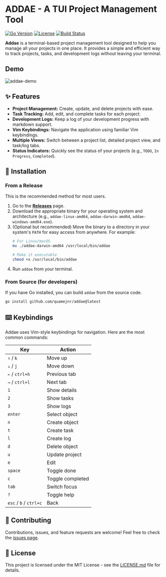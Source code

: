 # ADDAE - A TUI Project Management Tool

[![Go Version](https://img.shields.io/badge/Go-1.18+-blue.svg)](https://golang.org)
[![License](https://img.shields.io/badge/License-MIT-green.svg)](https://opensource.org/licenses/MIT)
[![Build Status](https://img.shields.io/github/actions/workflow/status/quamejnr/addae/go.yml?branch=main)](https://github.com/quamejnr/addae/actions)

**Addae** is a terminal-based project management tool designed to help you manage all your projects in one place. It provides a simple and efficient way to track projects, tasks, and development logs without leaving your terminal.


## Demo

![addae-demo](https://github.com/user-attachments/assets/b855a847-2369-490f-94ff-353c625488a5)

## ✨ Features

*   **Project Management:** Create, update, and delete projects with ease.
*   **Task Tracking:** Add, edit, and complete tasks for each project.
*   **Development Logs:** Keep a log of your development progress with markdown support.
*   **Vim Keybindings:** Navigate the application using familiar Vim keybindings.
*   **Multiple Views:** Switch between a project list, detailed project view, and task/log tabs.
*   **Status Indicators:** Quickly see the status of your projects (e.g., `TODO`, `In Progress`, `Completed`).

## 🚀 Installation

### From a Release

This is the recommended method for most users.

1.  Go to the [**Releases**](https://github.com/quamejnr/addae/releases) page.
2.  Download the appropriate binary for your operating system and architecture (e.g., `addae-linux-amd64`, `addae-darwin-amd64`, `addae-windows-amd64.exe`).
3.  (Optional but recommended) Move the binary to a directory in your system's `PATH` for easy access from anywhere. For example:
    ```bash
    # For Linux/macOS
    mv ./addae-darwin-amd64 /usr/local/bin/addae
    
    # Make it executable
    chmod +x /usr/local/bin/addae
    ```
4.  Run `addae` from your terminal.

### From Source (for developers)

If you have Go installed, you can build `addae` from the source code.

```bash
go install github.com/quamejnr/addae@latest
```

## ⌨️ Keybindings

Addae uses Vim-style keybindings for navigation. Here are the most common commands:

| Key              | Action                  |
| ---------------- | ----------------------- |
| `↑` / `k`        | Move up                 |
| `↓` / `j`        | Move down               |
| `←` / `ctrl+h`   | Previous tab            |
| `→` / `ctrl+l`   | Next tab                |
| `1`              | Show details            |
| `2`              | Show tasks              |
| `3`              | Show logs               |
| `enter`          | Select object           |
| `n`              | Create object           |
| `t`              | Create task             |
| `l`              | Create log              |
| `d`              | Delete object           |
| `u`              | Update project          |
| `e`              | Edit                    |
| `space`          | Toggle done             |
| `c`              | Toggle completed        |
| `tab`            | Switch focus            |
| `?`              | Toggle help             |
| `esc` / `b` / `ctrl+c`| Back                    |

## 🤝 Contributing

Contributions, issues, and feature requests are welcome! Feel free to check the [issues page](https://github.com/quamejnr/addae/issues).

## 📜 License

This project is licensed under the MIT License - see the [LICENSE.md](LICENSE.md) file for details.
